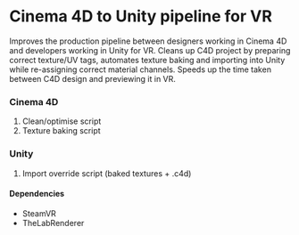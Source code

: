 # Cinema 4D to Unity pipeline for VR

Improves the production pipeline between designers working in Cinema 4D and developers working in Unity for VR.
Cleans up C4D project by preparing correct texture/UV tags, automates texture baking and importing into Unity while re-assigning correct material channels.
Speeds up the time taken between C4D design and previewing it in VR.

### Cinema 4D
1. Clean/optimise script
1. Texture baking script

### Unity
1. Import override script (baked textures + .c4d)

#### Dependencies
* SteamVR
* TheLabRenderer
